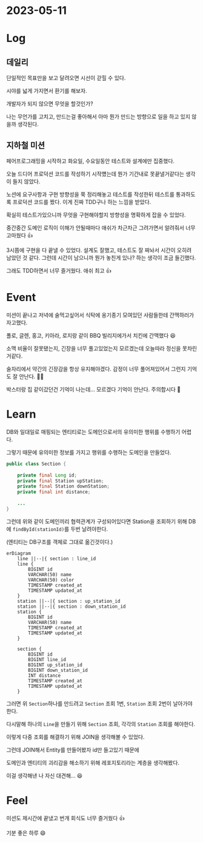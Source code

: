 # 2023-05-11

# Log

## 데일리

단일적인 목표만을 보고 달려오면 시선이 갇힐 수 있다.

시야를 넓게 가지면서 환기를 해보자.

개발자가 되지 않으면 무엇을 할것인가?

나는 무언가를 고치고, 만드는걸 좋아해서 아마 뭔가 만드는 방향으로 일을 하고 있지 않을까 생각된다.

## 지하철 미션

페어프로그래밍을 시작하고 화요일, 수요일동안 테스트와 설계에만 집중했다.

오늘 드디어 프로덕션 코드를 작성하기 시작헀는데 뭔가 기간내로 못끝낼거같다는 생각이 들지 않았다.

노션에 요구사항과 구현 방향성을 쭉 정리해놓고 테스트를 작성한뒤 테스트를 통과하도록 프로덕션 코드를 짰다. 이게 진짜 TDD구나 하는 느낌을 받았다.

확실히 테스트가있으니까 무엇을 구현해야할지 방향성을 명확하게 잡을 수 있었다.

중간중간 도메인 로직이 이해가 안될때마다 애쉬가 차근차근 그려가면서 알려줘서 너무 고마웠다 👍

3시쯤에 구현을 다 끝낼 수 있었다. 설계도 잘했고, 테스트도 잘 짜놔서 시간이 오히려 남았던 것 같다. 그런데 시간이 남으니까 뭔가 놓친게 있나? 하는 생각이 조금 들긴했다.

그래도 TDD하면서 너무 즐거웠다. 애쉬 최고 👍

# Event

미션이 끝나고 저녁에 술먹고싶어서 식탁에 옹기종기 모여있던 사람들한테 간맥하러가자고했다.

폴로, 글렌, 홍고, 키아라, 로지랑 같이 BBQ 빌리지에가서 치킨에 간맥했다 😆

소맥 비율이 잘못됐는지, 긴장을 너무 풀고있었는지 모르겠는데 오늘따라 정신을 못차린거같다.

술자리에서 약간의 긴장감을 항상 유지해야겠다. 감정이 너무 풀어져있어서 그런지 기억도 잘 안난다. 😵‍💫

박스터랑 집 같이갔던건 기억이 나는데... 모르겠다 기억이 안난다. 주의합시다 🍺

# Learn

DB와 일대일로 매핑되는 엔티티로는 도메인으로서의 유의미한 행위를 수행하기 어렵다.

그렇기 때문에 유의미한 정보를 가지고 행위를 수행하는 도메인을 만들었다.

```java
public class Section {  
  
	private final Long id;  
	private final Station upStation;  
	private final Station downStation;  
	private final int distance;
	
	...
}
```

그런데 위와 같이 도메인끼리 협력관계가 구성되어있다면 Station을 조회하기 위해 DB에 `findById(stationId)`를 두번 날려야한다.

(엔티티는 DB구조를 객체로 그대로 옮긴것이다.)

```mermaid  
erDiagram  
	line ||--|{ section : line_id  
	line {  
		BIGINT id  
		VARCHAR(50) name  
		VARCHAR(50) color  
		TIMESTAMP created_at  
		TIMESTAMP updated_at  
	}  
	station ||--|{ section : up_station_id  
	station ||--|{ section : down_station_id  
	station {  
		BIGINT id  
		VARCHAR(50) name  
		TIMESTAMP created_at  
		TIMESTAMP updated_at  
	}  
	  
	section {  
		BIGINT id  
		BIGINT line_id  
		BIGINT up_station_id  
		BIGINT down_station_id  
		INT distance  
		TIMESTAMP created_at  
		TIMESTAMP updated_at  
	}  
```

그러면 위 `Section`하나를 만드려고 `Section` 조회 1번, `Station` 조회 2번이 날아가야한다.

다시말해 하나의 `Line`을 만들기 위해 `Section` 조회, 각각의 `Station` 조회를 해야한다.

이렇게 다중 조회를 해결하기 위해 JOIN을 생각해볼 수 있었다.

그런데 JOIN해서 Entity를 만들어봤자 id만 들고있기 때문에 

도메인과 엔티티의 괴리감을 해소하기 위해 레포지토리라는 계층을 생각해봤다.

이걸 생각해낸 나 자신 대견해... 😆

# Feel

미션도 제시간에 끝냈고 번개 회식도 너무 즐거웠다 👍

기분 좋은 하루 😄